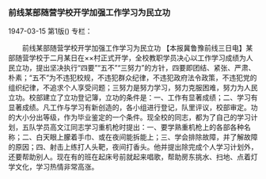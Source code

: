 ### 前线某部随营学校开学加强工作学习为民立功

1947-03-15
第1版()
专栏：

　　前线某部随营学校开学加强工作学习为民立功
    【本报冀鲁豫前线三日电】某部随营学校于二月某日在××村正式开学，全校教职学员决心以工作学习成绩为人民立功，提出坚决执行“四要”“五不”“三努力”的方针，四要即团结、紧张、严肃、朴素；“五不”为不违犯校规，不违犯群众纪律，不违犯政府法令政策，不违犯党的组织纪律，不追求个人享受问题；三努力是努力学习，努力克服困难，努力为人民立功。校部建立了立功登记簿，立功的条件是：一、工作有显著成绩；二、学习有显著成绩。凡工作与学习有新创造的，各小组进行登记，队里评议，校部审定。功的大小分出等级，作为毕业鉴定的一个条件。现全校的同志，都为了自己的学习计划，五队学员高文江同志学习重机枪时提出：一、要学熟重机枪上的各部各种名称；二、白天眼上朦着手巾、或在夜间能拆能上；三、学会排除故障，并了解故障的原因；四、射击上练打人头靶，夜间打香头。他并提出除完成个人学习计划外，还要帮助别人。现在有的班在起床号前就起来唱歌，帮助房东挑水、扫地、点着灯学文化，学习热情非常高涨。
